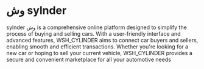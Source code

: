 # وش sylnder
 sylnder وش is a comprehensive online platform designed to simplify the process of buying and selling cars. With a user-friendly interface and advanced features, WSH_CYLINDER aims to connect car buyers and sellers, enabling smooth and efficient transactions. Whether you're looking for a new car or hoping to sell your current vehicle, WSH_CYLINDER provides a secure and convenient marketplace for all your automotive needs
